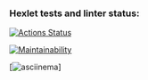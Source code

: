 ### Hexlet tests and linter status:
[![Actions Status](https://github.com/Denis09031997/python-project-49/workflows/hexlet-check/badge.svg)](https://github.com/Denis09031997/python-project-49/actions)



[![Maintainability](https://codeclimate.com/github/Denis09031997/python-project-49/maintainability)](https://api.codeclimate.com/v1/badges/1a1672f6a852b8daf702/maintainability)


[![asciinema](https://asciinema.org/a/HklCufok8ueHp1529PAQmBrcD)]